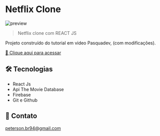 # Netflix Clone

![preview]((https://drive.google.com/file/d/1T_o8SPnuwakypU2bgp4Fcjp7rLv4Q1IP/view?usp=sharing))

> Netflix clone com REACT JS 

Projeto construído do tutorial em video Pasquadev, (com modificações).

[🔗 Clique aqui para acessar](https://netflix-clone-cd407.web.app/)


## 🛠 Tecnologias

- React Js
- Api The Movie Database
- Firebase
- Git e Github

## 💛 Contato

peterson.br94@gmail.com
